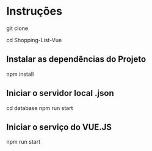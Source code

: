 # Instruções

git clone 

cd Shopping-List-Vue

## Instalar as dependências do Projeto

npm install

## Iniciar o servidor local .json

cd database
npm run start

## Iniciar o serviço do VUE.JS

npm run start

